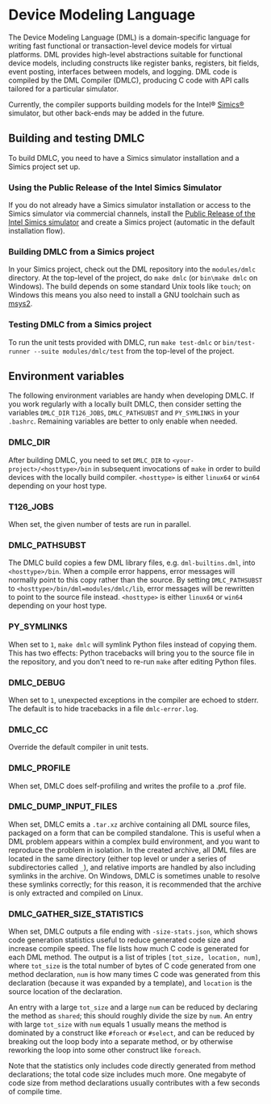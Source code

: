 <!--
  © 2021 Intel Corporation
  SPDX-License-Identifier: MPL-2.0
-->

# Device Modeling Language

The Device Modeling Language (DML) is a domain-specific language for
writing fast functional or transaction-level device models for virtual
platforms.  DML provides high-level abstractions suitable for
functional device models, including constructs like register banks,
registers, bit fields, event posting, interfaces between models, and
logging. DML code is compiled by the DML Compiler (DMLC), producing C
code with API calls tailored for a particular simulator.

Currently, the compiler supports building models for the Intel®
[Simics®](https://www.intel.com/content/www/us/en/developer/articles/tool/simics-simulator.html)
simulator, but other back-ends may be added in the
future.


## Building and testing DMLC 

To build DMLC, you need to have a Simics
simulator installation and a Simics project set up.


### Using the Public Release of the Intel Simics Simulator

If you do not already have a Simics simulator installation or access to the
Simics simulator via commercial channels, install the [Public Release of
the Intel Simics simulator](https://software.intel.com/simics-simulator) 
and create a Simics project (automatic in the default installation flow).

### Building DMLC from a Simics project
In your Simics project, check out the DML repository into the `modules/dmlc`
directory.  At the top-level of the project, do `make dmlc` (or `bin\make dmlc`
on Windows).  The build depends on some standard Unix tools like `touch`; on
Windows this means you also need to install a GNU toolchain such as
[msys2](https://www.msys2.org/).

### Testing DMLC from a Simics project
To run the unit tests provided with DMLC, run `make test-dmlc` or
`bin/test-runner --suite modules/dmlc/test` from the top-level
of the project.


## Environment variables
The following environment variables are handy when developing DMLC. If you work
regularly with a locally built DMLC, then consider setting the variables
`DMLC_DIR` `T126_JOBS`, `DMLC_PATHSUBST` and `PY_SYMLINKS` in your
`.bashrc`. Remaining variables are better to only enable when needed.

### DMLC_DIR
After building DMLC, you need to set `DMLC_DIR` to `<your-project>/<hosttype>/bin`
in subsequent invocations of `make` in order to build devices with the locally
build compiler. `<hosttype>` is either `linux64` or `win64` depending on your 
host type. 

### T126_JOBS
When set, the given number of tests are run in parallel.

### DMLC_PATHSUBST
The DMLC build copies a few DML library files, e.g. `dml-builtins.dml`, into
`<hosttype>/bin`. When a compile error happens, error messages will normally point
to this copy rather than the source. By setting `DMLC_PATHSUBST` to
`<hosttype>/bin/dml=modules/dmlc/lib`, error messages will be rewritten to point
to the source file instead.  `<hosttype>` is either `linux64` or `win64` 
depending on your host type. 

### PY_SYMLINKS
When set to `1`, `make dmlc` will symlink Python files instead of copying
them. This has two effects: Python tracebacks will bring you to the source file
in the repository, and you don't need to re-run `make` after editing Python
files.

### DMLC_DEBUG
When set to `1`, unexpected exceptions in the compiler are echoed to
stderr. The default is to hide tracebacks in a file `dmlc-error.log`.

### DMLC_CC
Override the default compiler in unit tests.

### DMLC_PROFILE
When set, DMLC does self-profiling and writes the profile to a .prof file.

### DMLC_DUMP_INPUT_FILES
When set, DMLC emits a `.tar.xz` archive containing all DML source files,
packaged on a form that can be compiled standalone. This is useful when a DML
problem appears within a complex build environment, and you want to reproduce
the problem in isolation. In the created archive, all DML files are located in
the same directory (either top level or under a series of subdirectories called
`_`), and relative imports are handled by also including symlinks in the
archive. On Windows, DMLC is sometimes unable to resolve these symlinks
correctly; for this reason, it is recommended that the archive is only
extracted and compiled on Linux.

### DMLC_GATHER_SIZE_STATISTICS
When set, DMLC outputs a file ending with `-size-stats.json`, which shows code
generation statistics useful to reduce generated code size and increase compile
speed. The file lists how much C code is generated for each DML method. The
output is a list of triples `[tot_size, location, num]`, where `tot_size` is
the total number of bytes of C code generated from one method declaration,
`num` is how many times C code was generated from this declaration (because it
was expanded by a template), and `location` is the source location of the
declaration.

An entry with a large `tot_size` and a large `num` can be reduced by declaring
the method as `shared`; this should roughly divide the size by `num`. An entry
with large `tot_size` with `num` equals 1 usually means the method is dominated
by a construct like `#foreach` or `#select`, and can be reduced by breaking out
the loop body into a separate method, or by otherwise reworking the loop into
some other construct like `foreach`.

Note that the statistics only includes code directly generated from method
declarations; the total code size includes much more. One megabyte of code size
from method declarations usually contributes with a few seconds of compile
time.
